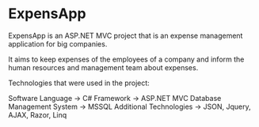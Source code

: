 # ExpensApp
ExpensApp is an ASP.NET MVC project that is an expense management application for big companies.

It aims to keep expenses of the employees of a company and inform the human resources and management team about expenses.   

Technologies that were used in the project: 

Software Language -> C# 
Framework -> ASP.NET MVC 
Database Management System -> MSSQL 
Additional Technologies -> JSON, Jquery, AJAX, Razor, Linq

